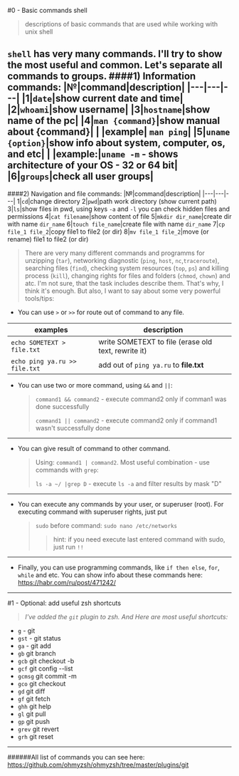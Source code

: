 #0 - Basic commands shell
>descriptions of basic commands that are used while working with unix shell

`shell` has very many commands. I'll try to show the most useful and common.
Let's separate all commands to groups.
####1) Information commands:
|№|command|description|
|---|---|---|
|1|`date`|show current date and time|
|2|`whoami`|show username|
|3|`hostname`|show name of the pc|
|4|`man {command}`|show manual about {command}|
| |example| `man ping`|
|5|`uname {option}`|show info about system, computer, os, and etc|
| |example:|`uname -m` - shows architecture of your OS - 32 or 64 bit|
|6|`groups`|check all user groups|
--------------------------------------
####2) Navigation and file commands:
|№|command|description|
|---|---|---|
1|`cd`|change directory
2|`pwd`|path work directory (show current path)
3|`ls`|show files in pwd, using keys `-a` and `-l` you can check hidden files and permissions
4|`cat filename`|show content of file
5|`mkdir dir_name`|create dir with name `dir_name`
6|`touch file_name`|create file with name `dir_name`
7|`cp file_1 file_2`|copy file1 to file2 (or dir)
8|`mv file_1 file_2`|move (or rename) file1 to file2 (or dir)


>There are very many different commands and programms for unzipping (`tar`), networking diagnostic (`ping`, `host`, 
>`nc`,`traceroute`), searching files (`find`), checking system resources (`top`, `ps`) and killing process (`kill`), 
>changing rights for files and folders (`chmod`, `chown`) and atc. I'm not sure, that the task includes
>describe them. That's why, I think it's enough. But also, I want to say about some very powerful tools/tips:
- You can use `>` or `>>` for route out of command to any file.

|examples|description|
|---|---|
|`echo SOMETEXT > file.txt`|write SOMETEXT to file (erase old text, rewrite it)|
|`echo ping ya.ru >> file.txt`| add out of `ping ya.ru` to **file.txt**|

- You can use two or more command, using `&&` and `||`:
    >`command1 && command2` - execute command2 only if comman1 was done successfully
    >
    >`command1 || command2` - execute command2 only if command1 wasn't successfully done
------------
- You can give result of command to other command.
    >Using: `command1 | command2`. Most useful combination - use commands with `grep`:
    >
    >`ls -a ~/ |grep D` - execute `ls -a` and filter results by mask "D"
------------
- You can execute any commands by your user, or superuser (root). For executing command with superuser rights, just put 
    >`sudo` before command:
    >`sudo nano /etc/networks`
    >>hint: if you need execute last entered command with sudo, just run `!!`
------------
- Finally, you can use programming commands, like `if then else`, `for`, `while` and etc.
You can show info about these commands here: https://habr.com/ru/post/471242/



------------
#1 - Optional: add useful zsh shortcuts
>*I've added the `git` plugin to zsh. And Here are most useful shortcuts:*
* `g` - git
* `gst` - git status
* `ga` - git add
* `gb`	git branch
* `gcb`	git checkout -b
* `gcf`	git config --list
* `gcmsg`	git commit -m
* `gco`	git checkout
* `gd`	git diff
* `gf`	git fetch
* `ghh`	git help
* `gl`	git pull
* `gp`	git push
* `grev` git revert
* `grh`	git reset  
-----------------  
######All list of commands you can see here: https://github.com/ohmyzsh/ohmyzsh/tree/master/plugins/git